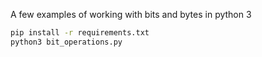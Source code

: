 A few examples of working with bits and bytes in python 3
```bash
pip install -r requirements.txt
python3 bit_operations.py
```